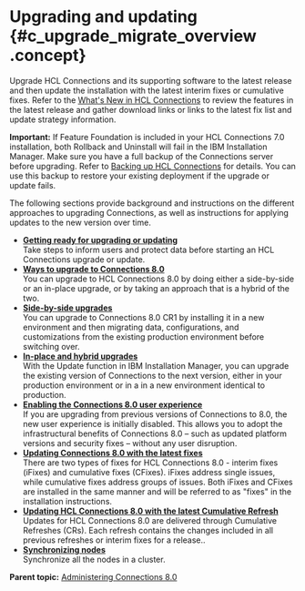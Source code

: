 # Upgrading and updating {#c_upgrade_migrate_overview .concept}

Upgrade HCL Connections and its supporting software to the latest release and then update the installation with the latest interim fixes or cumulative fixes. Refer to the [What's New in HCL Connections](../overview/i_ovr_r_whats_new_cr1.md) to review the features in the latest release and gather download links or links to the latest fix list and update strategy information.

**Important:** If Feature Foundation is included in your HCL Connections 7.0 installation, both Rollback and Uninstall will fail in the IBM Installation Manager. Make sure you have a full backup of the Connections server before upgrading. Refer to [Backing up HCL Connections](https://help.hcltechsw.com/connections/v8/admin/migrate/t_back-up.html) for details. You can use this backup to restore your existing deployment if the upgrade or update fails.

The following sections provide background and instructions on the different approaches to upgrading Connections, as well as instructions for applying updates to the new version over time.

-   **[Getting ready for upgrading or updating](../migrate/t_prepare_migrate_upgrade.md)**  
Take steps to inform users and protect data before starting an HCL Connections upgrade or update.
-   **[Ways to upgrade to Connections 8.0](../migrate/c_3_ways_to_upgrade.md)**  
You can upgrade to HCL Connections 8.0 by doing either a side-by-side or an in-place upgrade, or by taking an approach that is a hybrid of the two.
-   **[Side-by-side upgrades](../migrate/c_sbs_upgrade_container.md)**  
You can upgrade to Connections 8.0 CR1 by installing it in a new environment and then migrating data, configurations, and customizations from the existing production environment before switching over.
-   **[In-place and hybrid upgrades](../migrate/c_inplace_upgrade.md)**  
 With the Update function in IBM Installation Manager, you can upgrade the existing version of Connections to the next version, either in your production environment or in a in a new environment identical to production.
-   **[Enabling the Connections 8.0 user experience](../migrate/enabling_cnx8_ux.md)**  
If you are upgrading from previous versions of Connections to 8.0, the new user experience is initially disabled. This allows you to adopt the infrastructural benefits of Connections 8.0  – such as updated platform versions and security fixes – without any user disruption.
-   **[Updating Connections 8.0 with the latest fixes](../migrate/c_updating_interim_fixes.md)**  
There are two types of fixes for HCL Connections 8.0 - interim fixes \(iFixes\) and cumulative fixes \(CFixes\). iFixes address single issues, while cumulative fixes address groups of issues. Both iFixes and CFixes are installed in the same manner and will be referred to as "fixes" in the installation instructions.
-   **[Updating HCL Connections 8.0 with the latest Cumulative Refresh](../migrate/c_installing_fix-packs.md)**  
Updates for HCL Connections 8.0 are delivered through Cumulative Refreshes \(CRs\). Each refresh contains the changes included in all previous refreshes or interim fixes for a release..
-   **[Synchronizing nodes](../migrate/t_synch_updates.md)**  
Synchronize all the nodes in a cluster.

**Parent topic:** [Administering Connections 8.0](../welcome/welcome_admin.md)

